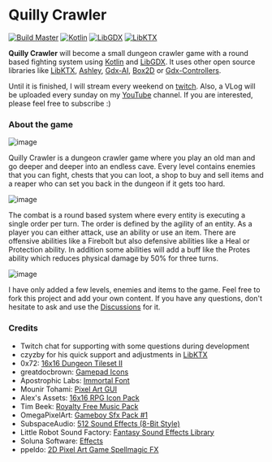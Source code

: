 # Quilly Crawler

[![Build Master](https://img.shields.io/github/workflow/status/quillraven/quilly-crawler/Build/master?event=push&label=Build%20master)](https://github.com/Quillraven/Quilly-Crawler/actions)
[![Kotlin](https://img.shields.io/badge/Kotlin-1.5.0-red.svg)](http://kotlinlang.org/)
[![LibGDX](https://img.shields.io/badge/LibGDX-1.10.0-green.svg)](https://github.com/libgdx/libgdx)
[![LibKTX](https://img.shields.io/badge/LibKTX-1.10.0--b1-blue.svg)](https://github.com/libktx/ktx)

**Quilly Crawler** will become a small dungeon crawler game with a round based fighting system
using [Kotlin](https://kotlinlang.org/) and [LibGDX](https://github.com/libgdx/libgdx).
It uses other open source libraries like [LibKTX](https://github.com/libktx/ktx),
[Ashley](https://github.com/libgdx/ashley), [Gdx-AI](https://github.com/libgdx/gdx-ai),
[Box2D](https://box2d.org/) or [Gdx-Controllers](https://github.com/libgdx/gdx-controllers).

Until it is finished, I will stream every weekend on [twitch](https://www.twitch.tv/quillraven).
Also, a VLog will be uploaded every sunday on my [YouTube](https://www.youtube.com/Quillraven) channel.
If you are interested, please feel free to subscribe :)

### About the game

![image](https://user-images.githubusercontent.com/93260/130333721-7305bdb3-dcec-4513-ae94-4cbb58c0348b.png)

Quilly Crawler is a dungeon crawler game where you play an old man and go deeper and deeper into an endless cave.
Every level contains enemies that you can fight, chests that you can loot, a shop to buy and sell items and a reaper
who can set you back in the dungeon if it gets too hard.

![image](https://user-images.githubusercontent.com/93260/130333775-e3c2c387-004d-404e-b06d-fcb4b0fa67bc.png)

The combat is a round based system where every entity is executing a single order per turn. The order is defined
by the agility of an entity. As a player you can either attack, use an ability or use an item. There are offensive
abilities like a Firebolt but also defensive abilities like a Heal or Protection ability. In addition some abilities
will add a buff like the Protes ability which reduces physical damage by 50% for three turns.

![image](https://user-images.githubusercontent.com/93260/130333803-87f3139b-d600-4664-95a0-625b42be88d2.png)

I have only added a few levels, enemies and items to the game. Feel free to fork this project and add your own content.
If you have any questions, don't hesitate to ask and use the [Discussions](https://github.com/Quillraven/Quilly-Crawler/discussions/14)
for it.

### Credits
- Twitch chat for supporting with some questions during development
- czyzby for his quick support and adjustments in [LibKTX](https://github.com/libktx/ktx)
- 0x72: [16x16 Dungeon Tileset II](https://0x72.itch.io/dungeontileset-ii)
- greatdocbrown: [Gamepad Icons](https://greatdocbrown.itch.io/gamepad-ui)
- Apostrophic Labs: [Immortal Font](https://www.1001freefonts.com/immortal.font)
- Mounir Tohami: [Pixel Art GUI](https://mounirtohami.itch.io/pixel-art-gui-elements?download)
- Alex's Assets: [16x16 RPG Icon Pack](https://alexs-assets.itch.io/16x16-rpg-item-pack)
- Tim Beek: [Royalty Free Music Pack](https://timbeek.itch.io/royalty-free-music-pack)
- OmegaPixelArt: [Gameboy Sfx Pack #1](https://omegaosg.itch.io/gameboy-sfx-pack)
- SubspaceAudio: [512 Sound Effects (8-Bit Style)](https://opengameart.org/content/512-sound-effects-8-bit-style)
- Little Robot Sound Factory: [Fantasy Sound Effects Library](https://opengameart.org/content/fantasy-sound-effects-library)
- Soluna Software: [Effects](https://opengameart.org/content/explosion-effects-and-more)
- ppeldo: [2D Pixel Art Game Spellmagic FX](https://ppeldo.itch.io/2d-pixel-art-game-spellmagic-fx)
